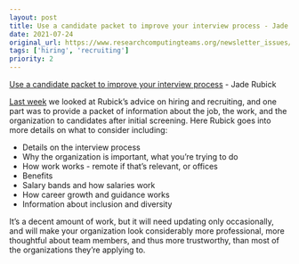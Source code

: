 ```yaml
---
layout: post
title: Use a candidate packet to improve your interview process - Jade Rubick
date: 2021-07-24
original_url: https://www.researchcomputingteams.org/newsletter_issues/0084
tags: ['hiring', 'recruiting']
priority: 2
---
```


<!-- markdownlint-disable MD033 -->
<!-- markdownlint-disable MD041 -->
<!-- markdownlint-disable MD049 -->

[Use a candidate packet to improve your interview process](https://www.rubick.com/candidate-packet-for-interviews/) - Jade Rubick

[Last week](https://newsletter.researchcomputingteams.org/archive/research-computing-teams-link-roundup-16-july-2021/) we looked at Rubick’s advice on hiring and recruiting, and one part was to provide a packet of information about the job, the work, and the organization to candidates after initial screening.  Here Rubick goes into more details on what to consider including:

- Details on the interview process
- Why the organization is important, what you’re trying to do
- How work works - remote if that’s relevant, or offices
- Benefits
- Salary bands and how salaries work
- How career growth and guidance works
- Information about inclusion and diversity

It’s a decent amount of work, but it will need updating only occasionally, and will make your organization look considerably more professional, more thoughtful about team members, and thus more trustworthy, than most of the organizations they’re applying to.